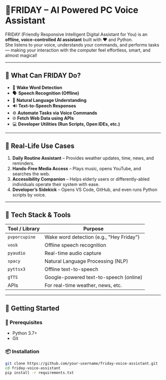 # **🌈FRIDAY – AI Powered PC Voice Assistant**

FRIDAY (Friendly Responsive Intelligent Digital Assistant for You) is an **offline, voice-controlled AI assistant** built with ❤️ and Python.  
She listens to your voice, understands your commands, and performs tasks — making your interaction with the computer feel effortless, smart, and almost magical!

---

## 🧠 What Can FRIDAY Do?

- 🎤 **Wake Word Detection**  
- 🗣️ **Speech Recognition (Offline)**  
- 🧠 **Natural Language Understanding**  
- 🔊 **Text-to-Speech Responses**  
- ⚙️ **Automate Tasks via Voice Commands**  
- 🌐 **Fetch Web Data using APIs**  
- 💻 **Developer Utilities (Run Scripts, Open IDEs, etc.)**

---

## 💼 Real-Life Use Cases

1. **Daily Routine Assistant** – Provides weather updates, time, news, and reminders.  
2. **Hands-Free Media Access** – Plays music, opens YouTube, and searches the web.  
3. **Accessibility Companion** – Helps elderly users or differently-abled individuals operate their system with ease.  
4. **Developer’s Sidekick** – Opens VS Code, GitHub, and even runs Python scripts by voice.

---

## 🧰 Tech Stack & Tools

| Tool / Library  | Purpose |
|------------------|------------------------------------------------|
| `pvporcupine`    | Wake word detection (e.g., "Hey Friday")       |
| `vosk`           | Offline speech recognition                     |
| `pyaudio`        | Real-time audio capture                        |
| `spacy`          | Natural Language Processing (NLP)              |
| `pyttsx3`        | Offline text-to-speech                         |
| `gTTS`           | Google-powered text-to-speech (online)         |
| APIs             | For real-time weather, news, etc.              |

---

## 🚀 Getting Started

### 🔧 Prerequisites

- Python 3.7+
- Git

### 📦 Installation

```bash
git clone https://github.com/your-username/friday-voice-assistant.git
cd friday-voice-assistant
pip install -r requirements.txt
